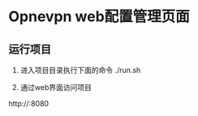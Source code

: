 # Opnevpn web配置管理页面



## 运行项目

1. 进入项目目录执行下面的命令
./run.sh

2. 通过web界面访问项目

http://<ip-address>:8080



